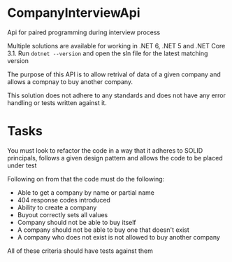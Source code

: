 # CompanyInterviewApi
Api for paired programming during interview process

Multiple solutions are available for working in .NET 6, .NET 5 and .NET Core 3.1.
Run `dotnet --version` and open the sln file for the latest matching version

The purpose of this API is to allow retrival of data of a given company and allows a compnay to buy another company.

This solution does not adhere to any standards and does not have any error handling or tests written against it. 
  
# Tasks

You must look to refactor the code in a way that it adheres to SOLID principals, follows a given design pattern and allows the code to be placed under test

Following on from that the code must do the following:

- Able to get a company by name or partial name
- 404 response codes introduced
- Ability to create a company
- Buyout correctly sets all values 
- Company should not be able to buy itself
- A company should not be able to buy one that doesn't exist
- A company who does not exist is not allowed to buy another company

All of these criteria should have tests against them


